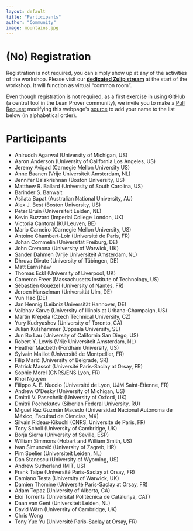 ```yaml
---
layout: default
title: "Participants"
author: "Community"
image: mountains.jpg
---
```


# (No) Registration

Registration is not required,
you can simply show up at any of the activities of the workshop.
Please visit our
[**dedicated Zulip stream**](https://leanprover.zulipchat.com/#narrow/stream/238830-Lean-for.20the.20curious.20mathematician.202020)
at the start of the workshop.
It will function as virtual “common room”.

Even though registration is not required,
as a first exercise in using GitHub (a central tool in the Lean Prover community),
we invite you to make a
[Pull Request](https://help.github.com/en/github/collaborating-with-issues-and-pull-requests/about-pull-requests)
modifying this webpage's
[source](https://github.com/leanprover-community/lftcm2020/edit/master/docs/participants.md)
to add your name to the list below (in alphabetical order).

# Participants

* Aniruddh Agarwal (University of Michigan, US)
* Aaron Anderson (University of California Los Angeles, US)
* Jeremy Avigad (Carnegie Mellon University US)
* Anne Baanen (Vrije Universiteit Amsterdam, NL)
* Jennifer Balakrishnan (Boston University, US)
* Matthew R. Ballard (University of South Carolina, US)
* Barinder S. Banwait
* Asilata Bapat (Australian National University, AU)
* Alex J. Best (Boston University, US)
* Peter Bruin (Universiteit Leiden, NL)
* Kevin Buzzard (Imperial College London, UK)
* Victoria Cantoral (KU Leuven, BE)
* Mario Carneiro (Carnegie Mellon University, US)
* Antoine Chambert-Loir (Université de Paris, FR)
* Johan Commelin (Universität Freiburg, DE)
* John Cremona (University of Warwick, UK)
* Sander Dahmen (Vrije Universiteit Amsterdam, NL)
* Dhruva Divate (University of Tübingen, DE)
* Matt Earnshaw
* Thomas Eckl (University of Liverpool, UK)
* Cameron Freer (Massachusetts Institute of Technology, US)
* Sébastien Gouëzel (University of Nantes, FR)
* Jeroen Hanselman (Universität Ulm, DE)
* Yun Hao (DE)
* Jan Hennig (Leibniz Universität Hannover, DE)
* Vaibhav Karve (University of Illinois at Urbana-Champaign, US)
* Martin Křepela (Czech Technical University, CZ)
* Yury Kudryashov (University of Toronto, CA)
* Julian Külshammer (Uppsala University, SE)
* Jun Bo Lau (University of California San Diego, US)
* Robert Y. Lewis (Vrije Universiteit Amsterdam, NL)
* Heather Macbeth (Fordham University, US)
* Sylvain Maillot (Université de Montpellier, FR)
* Filip Marić (University of Belgrade, SR)
* Patrick Massot (Université Paris-Saclay at Orsay, FR)
* Sophie Morel (CNRS/ENS Lyon, FR)
* Khoi Nguyen
* Filippo A. E. Nuccio (Université de Lyon, UJM Saint-Étienne, FR)
* Andrew O'Desky (University of Michigan, US)
* Dmitrii V. Pasechnik (University of Oxford, UK)
* Dmitrii Pochekutov (Siberian Federal University, RU)
* Miguel Raz Guzmán Macedo (Universidad Nacional Autónoma de México, Facultad de Ciencias, MX)
* Silvain Rideau-Kikuchi (CNRS, Université de Paris, FR)
* Tony Scholl (University of Cambridge, UK)
* Borja Sierra (University of Seville, ESP)
* William Simmons (Hobart and William Smith, US)
* Ivan Šimunović (University of Zagreb, HR)
* Pim Spelier (Universiteit Leiden, NL)
* Dan Stanescu (University of Wyoming, US)
* Andrew Sutherland (MIT, US)
* Frank Taipe (Université Paris-Saclay at Orsay, FR)
* Damiano Testa (University of Warwick, UK)
* Damien Thomine (Université Paris-Saclay at Orsay, FR)
* Adam Topaz (University of Alberta, CA)
* Eloi Torrents (Universitat Politècnica de Catalunya, CAT)
* Daan van Gent (Universiteit Leiden, NL)
* David Wärn (University of Cambridge, UK)
* Chris Wong
* Tony Yue Yu (Université Paris-Saclay at Orsay, FR)
